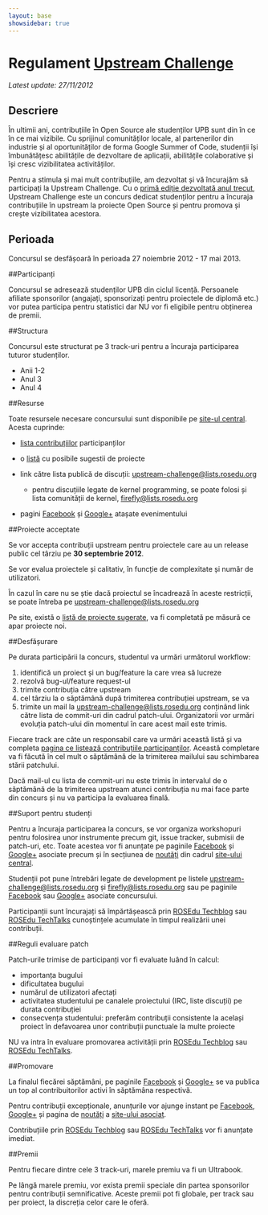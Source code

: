```yaml
---
layout: base
showsidebar: true
---
```

# Regulament [Upstream Challenge][root]
*Latest update: 27/11/2012*

## Descriere

În ultimii ani, contribuțiile în Open Source ale studenților UPB sunt din în
ce în ce mai vizibile. Cu sprijinul comunităților locale, al partenerilor din
industrie și al oportunităților de forma Google Summer of Code, studenții își
îmbunătățesc abilitățile de dezvoltare de aplicații, abilitățile colaborative
și își cresc vizibilitatea activităților.

Pentru a stimula și mai mult contribuțiile, am dezvoltat și vă încurajăm să
participați la Upstream Challenge. Cu o [primă ediție dezvoltată anul
trecut][ed1], Upstream Challenge este un concurs dedicat studenților pentru a
încuraja contribuțiile în upstream la proiecte Open Source și pentru promova
și crește vizibilitatea acestora.

## Perioada

Concursul se desfășoară în perioada 27 noiembrie 2012 - 17 mai 2013.

##Participanți

Concursul se adresează studenților UPB din ciclul licență. Persoanele afiliate
sponsorilor (angajați, sponsorizați pentru proiectele de diplomă etc.) vor
putea participa pentru statistici dar NU vor fi eligibile pentru obținerea de
premii.

##Structura

Concursul este structurat pe 3 track-uri pentru a încuraja participarea
tuturor studenților.

* Anii 1-2
* Anul 3
* Anul 4

##Resurse

Toate resursele necesare concursului sunt disponibile pe [site-ul
central][root]. Acesta cuprinde:

* [lista contribuțiilor][contrib] participanților
* o [listă][proj] cu posibile sugestii de proiecte
* link către lista publică de discuții: [upstream-challenge@lists.rosedu.org][uc]

  * pentru discuțiile legate de kernel programming, se poate folosi și lista
    comunității de kernel, [firefly@lists.rosedu.org][firefly]

* pagini [Facebook][fb] și [Google+][gp] atașate evenimentului

##Proiecte acceptate

Se vor accepta contribuții upstream pentru proiectele care au un release
public cel târziu pe **30 septembrie 2012**.

Se vor evalua proiectele și calitativ, în funcție de complexitate și număr de
utilizatori.

În cazul în care nu se știe dacă proiectul se încadrează în aceste restricții,
se poate întreba pe [upstream-challenge@lists.rosedu.org][uc]

Pe site, există o [listă de proiecte sugerate][proj], va fi completată pe măsură ce
apar proiecte noi.

##Desfășurare

Pe durata participării la concurs, studentul va urmări următorul workflow:

1. identifică un proiect și un bug/feature la care vrea să lucreze
1. rezolvă bug-ul/feature request-ul
1. trimite contribuția către upstream
1. cel târziu la o săptămână după trimiterea contribuției upstream, se va
1. trimite un mail la [upstream-challenge@lists.rosedu.org][uc]
  conținând link către lista de commit-uri din cadrul patch-ului. 
  Organizatorii vor urmări evoluția patch-ului din momentul în care acest mail
  este trimis.

Fiecare track are câte un responsabil care va urmări această listă și va
completa [pagina ce listează contribuțiile participanților][contrib]. Această
completare va fi făcută în cel mult o săptămână de la trimiterea mailului sau
schimbarea stării patchului.

Dacă mail-ul cu lista de commit-uri nu este trimis în intervalul de o
săptămână de la trimiterea upstream atunci contribuția nu mai face parte din
concurs și nu va participa la evaluarea finală.

##Suport pentru studenți

Pentru a încuraja participarea la concurs, se vor organiza workshopuri pentru
folosirea unor instrumente precum git, issue tracker, submisii de patch-uri,
etc. Toate acestea vor fi anunțate pe paginile [Facebook][fb] și [Google+][gp]
asociate precum și în secțiunea de [noutăți][news] din cadrul [site-ului
central][root].

Studenții pot pune întrebări legate de development pe listele
[upstream-challenge@lists.rosedu.org][uc] și
[firefly@lists.rosedu.org][firefly] sau pe
paginile [Facebook][fb] sau [Google+][gp] asociate concursului.

Participanții sunt încurajați să împărtășească prin [ROSEdu
Techblog][techblog] sau [ROSEdu TechTalks][talks] cunoștințele acumulate în
timpul realizării unei contribuții.

##Reguli evaluare patch

Patch-urile trimise de participanți vor fi evaluate luând în calcul:

* importanța bugului
* dificultatea bugului
* numărul de utilizatori afectați
* activitatea studentului pe canalele proiectului (IRC, liste discuții) pe
  durata contribuției
* consecvența studentului: preferăm contribuții consistente la același proiect
  în defavoarea unor contribuții punctuale la multe proiecte

NU va intra în evaluare promovarea activității prin [ROSEdu
Techblog][techblog] sau [ROSEdu TechTalks][talks].

##Promovare

La finalul fiecărei săptămâni, pe paginile [Facebook][fb] și [Google+][gp] se
va publica un top al contribuitorilor activi în săptămâna respectivă.

Pentru contribuții excepționale, anunțurile vor ajunge instant pe
[Facebook][fb], [Google+][gp] și pagina de [noutăți][news] a [site-ului
asociat][root].

Contribuțiile prin [ROSEdu Techblog][techblog] sau [ROSEdu TechTalks][talks]
vor fi anunțate imediat.

##Premii

Pentru fiecare dintre cele 3 track-uri, marele premiu va fi un Ultrabook.

Pe lângă marele premiu, vor exista premii speciale din partea sponsorilor
pentru contribuții semnificative. Aceste premii pot fi globale, per track sau
per proiect, la discreția celor care le oferă.

[ed1]: http://elf.cs.pub.ro/so/wiki/upstream-challenge "Upstream Challenge v0"
[reg]: regulament "Regulament"
[res]: res "Resurse utile"
[contrib]: contrib "Statistici contribuții"
[proj]: projects "Proiecte propuse"
[news]: news "Noutăți"
[root]: / "Upstream Challenge"
[fb]: https://www.facebook.com/UpstreamChallenge "Facebook Page"
[gp]: https://plus.google.com/u/0/b/113601665378127579242/113601665378127579242/posts "Google +"
[uc]: http://lists.rosedu.org/listinfo/upstream-challenge "Register on upstream-challenge@lists.rosedu.org"
[firefly]: http://lists.rosedu.org/listinfo/firefly "Register on firefly@lists.rosedu.org"
[techblog]: http://techblog.rosedu.org/ "ROSEdu Techblog"
[talks]: http://talks.rosedu.org/ "ROSEdu Tech Talks"
